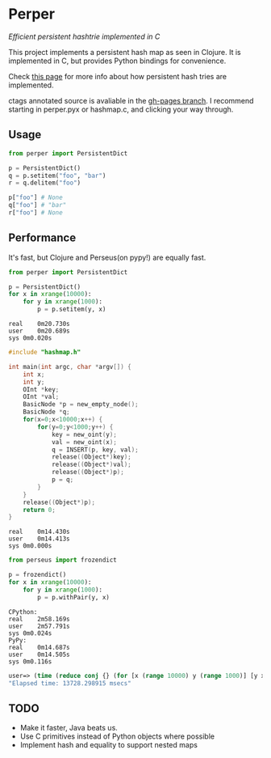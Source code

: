 Perper
======

_Efficient persistent hashtrie implemented in C_

This project implements a persistent hash map as seen in Clojure. It is implemented in C, but provides Python bindings for convenience.

Check [this page][1] for more info about how persistent hash tries are implemented.

ctags annotated source is avaliable in the [gh-pages branch][3]. I recommend starting in perper.pyx or hashmap.c, and clicking your way through.

Usage
-----

```python
from perper import PersistentDict

p = PersistentDict()
q = p.setitem("foo", "bar")
r = q.delitem("foo")

p["foo"] # None
q["foo"] # "bar"
r["foo"] # None
```

Performance
-----------

It's fast, but Clojure and Perseus(on pypy!) are equally fast.

```python
from perper import PersistentDict

p = PersistentDict()
for x in xrange(10000):
    for y in xrange(1000):
        p = p.setitem(y, x)
```
```
real	0m20.730s
user	0m20.689s
sys	0m0.020s
```
```c
#include "hashmap.h"

int main(int argc, char *argv[]) {
	int x;
	int y;
	OInt *key;
	OInt *val;
	BasicNode *p = new_empty_node();
	BasicNode *q;
	for(x=0;x<10000;x++) {
		for(y=0;y<1000;y++) {
			key = new_oint(y);
			val = new_oint(x);
			q = INSERT(p, key, val);
			release((Object*)key);
			release((Object*)val);
			release((Object*)p);
			p = q;
		}
	}
	release((Object*)p);
	return 0;
}
```
```
real	0m14.430s
user	0m14.413s
sys	0m0.000s
```
```python
from perseus import frozendict

p = frozendict()
for x in xrange(10000):
    for y in xrange(1000):
        p = p.withPair(y, x)
```
```
CPython:
real	2m58.169s
user	2m57.791s
sys	0m0.024s
PyPy:
real	0m14.687s
user	0m14.505s
sys	0m0.116s
```
```clojure
user=> (time (reduce conj {} (for [x (range 10000) y (range 1000)] [y x])))
"Elapsed time: 13728.298915 msecs"
```

TODO
----

 * Make it faster, Java beats us.
 * Use C primitives instead of Python objects where possible
 * Implement hash and equality to support nested maps

[1]: http://blog.higher-order.net/2009/09/08/understanding-clojures-persistenthashmap-deftwice/
[3]: http://pepijndevos.nl/perper/
